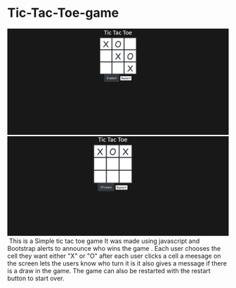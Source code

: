 # Tic-Tac-Toe-game

<img src = "screencapture-file-C-Users-devon-Promineo-Tic-Tac-Toe-game-game-html-2022-11-14-13_27_53.png">
<img src = "turns.png">
<img src = ""
 


<h1> This is a Simple tic tac toe game It was made using javascript and Bootstrap alerts 
to announce who wins the game . Each user chooses the cell they want either "X" or "O" after 
each user clicks a cell  a meesage on the screen lets the users know who turn it is it also gives 
a message if there is a draw in the game. The game can also be restarted with the restart button to start over.<h1>
